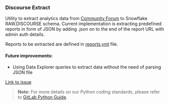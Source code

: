 ### Discourse Extract

Utility to extract analytics data from [Community Forum](https://forum.gitlab.com/) to Snowflake RAW.DISCOURSE schema.
Current implementation is extracting predefined reports in form of JSON by adding .json on to the end of the report URL with admin auth details.

Reports to be extracted are defined in [reports.yml](reports.yml) file. 

#### Future improvements:
 - Using Data Explorer queries to extract data without the need of parsing JSON file
 

[Link to issue](https://gitlab.com/gitlab-data/analytics/-/issues/6007)

> **Note:** For more details on our Python coding standards, please refer to [GitLab Python Guide](https://about.gitlab.com/handbook/business-technology/data-team/platform/python-guide/).